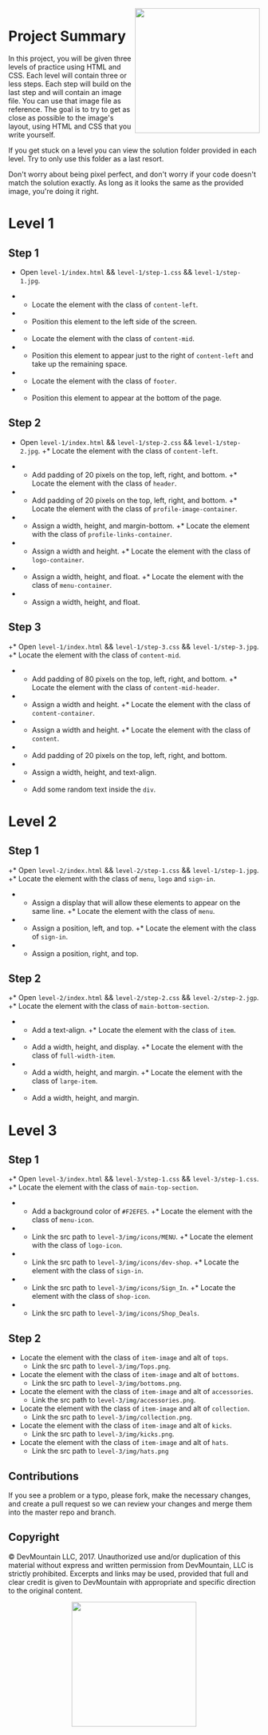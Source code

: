 <img src="https://s3.amazonaws.com/devmountain/readme-logo.png" width="250" align="right">

# Project Summary

In this project, you will be given three levels of practice using HTML and CSS. Each level will contain three or less steps. Each step will build on the last step and will contain an image file. You can use that image file as reference. The goal is to try to get as close as possible to the image's layout, using HTML and CSS that you write yourself.

If you get stuck on a level you can view the solution folder provided in each level. Try to only use this folder as a last resort.

Don't worry about being pixel perfect, and don't worry if your code doesn't match the solution exactly. As long as it looks the same as the provided image, you're doing it right.

# Level 1

## Step 1

* Open `level-1/index.html` && `level-1/step-1.css` && `level-1/step-1.jpg`.
+ * Locate the element with the class of `content-left`.
+ * Position this element to the left side of the screen.
+ * Locate the element with the class of `content-mid`.
+ * Position this element to appear just to the right of `content-left` and take up the remaining space.
+ * Locate the element with the class of `footer`.
+ * Position this element to appear at the bottom of the page.

## Step 2

 * Open `level-1/index.html` && `level-1/step-2.css` && `level-1/step-2.jpg`.
+* Locate the element with the class of `content-left`.
+  * Add padding of 20 pixels on the top, left, right, and bottom.
+* Locate the element with the class of `header`.
+  * Add padding of 20 pixels on the top, left, right, and bottom.
+* Locate the element with the class of `profile-image-container`.
+  * Assign a width, height, and margin-bottom.
+* Locate the element with the class of `profile-links-container`.
+  * Assign a width and height.
+* Locate the element with the class of `logo-container`.
+  * Assign a width, height, and float.
+* Locate the element with the class of `menu-container`.
+  * Assign a width, height, and float.

## Step 3

+* Open `level-1/index.html` && `level-1/step-3.css` && `level-1/step-3.jpg`.
+* Locate the element with the class of `content-mid`.
+  * Add padding of 80 pixels on the top, left, right, and bottom.
+* Locate the element with the class of `content-mid-header`.
+  * Assign a width and height.
+* Locate the element with the class of `content-container`.
+  * Assign a width and height.
+* Locate the element with the class of `content`.
+  * Add padding of 20 pixels on the top, left, right, and bottom.
+  * Assign a width, height, and text-align.
+  * Add some random text inside the `div`.

# Level 2

## Step 1

+* Open `level-2/index.html` && `level-2/step-1.css` && `level-1/step-1.jpg`.
+* Locate the element with the class of `menu`, `logo` and `sign-in`.
+  * Assign a display that will allow these elements to appear on the same line.
+* Locate the element with the class of `menu`.
+  * Assign a position, left, and top.
+* Locate the element with the class of `sign-in`.
+  * Assign a position, right, and top.

## Step 2

+* Open `level-2/index.html` && `level-2/step-2.css` && `level-2/step-2.jgp`.
+* Locate the element with the class of `main-bottom-section`.
+  * Add a text-align.
+* Locate the element with the class of `item`.
+  * Add a width, height, and display.
+* Locate the element with the class of `full-width-item`.
+  * Add a width, height, and margin.
+* Locate the element with the class of `large-item`.
+  * Add a width, height, and margin.

# Level 3

## Step 1

+* Open `level-3/index.html` && `level-3/step-1.css` && `level-3/step-1.css`.
+* Locate the element with the class of `main-top-section`.
+  * Add a background color of `#F2EFE5`.
+* Locate the element with the class of `menu-icon`.
+  * Link the src path to `level-3/img/icons/MENU`.
+* Locate the element with the class of `logo-icon`.
+  * Link the src path to `level-3/img/icons/dev-shop`.
+* Locate the element with the class of `sign-in`.
+  * Link the src path to `level-3/img/icons/Sign_In`.
+* Locate the element with the class of `shop-icon`.
+  * Link the src path to `level-3/img/icons/Shop_Deals`.

## Step 2

* Locate the element with the class of `item-image` and alt of `tops`.
  * Link the src path to `level-3/img/Tops.png`.
* Locate the element with the class of `item-image` and alt of `bottoms`.
  * Link the src path to `level-3/img/bottoms.png`.
* Locate the element with the class of `item-image` and alt of `accessories`.
  * Link the src path to `level-3/img/accessories.png`.
* Locate the element with the class of `item-image` and alt of `collection`.
  * Link the src path to `level-3/img/collection.png`.
* Locate the element with the class of `item-image` and alt of `kicks`.
  * Link the src path to `level-3/img/kicks.png`.
* Locate the element with the class of `item-image` and alt of `hats`.
  * Link the src path to `level-3/img/hats.png`

## Contributions

If you see a problem or a typo, please fork, make the necessary changes, and create a pull request so we can review your changes and merge them into the master repo and branch.

## Copyright

© DevMountain LLC, 2017. Unauthorized use and/or duplication of this material without express and written permission from DevMountain, LLC is strictly prohibited. Excerpts and links may be used, provided that full and clear credit is given to DevMountain with appropriate and specific direction to the original content.

<p align="center">
<img src="https://s3.amazonaws.com/devmountain/readme-logo.png" width="250">
</p>
